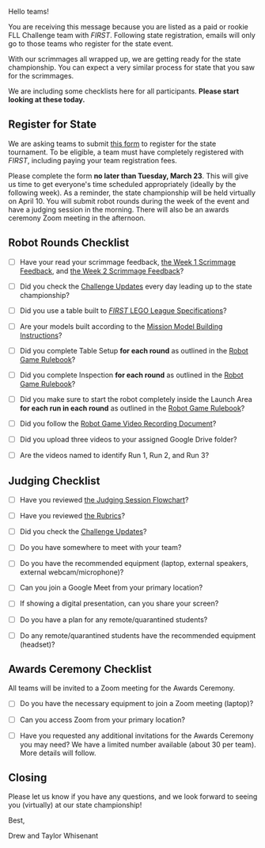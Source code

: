 Hello teams!

You are receiving this message because you are listed as a paid or rookie FLL Challenge team with *FIRST*. Following state registration, emails will only go to those teams who register for the state event.

With our scrimmages all wrapped up, we are getting ready for the state championship. You can expect a very similar process for state that you saw for the scrimmages.

We are including some checklists here for all participants. **Please start looking at these today.** 

## Register for State

We are asking teams to submit [this form]() to register for the state tournament. To be eligible, a team must have completely registered with *FIRST*, including paying your team registration fees.

Please complete the form **no later than Tuesday, March 23**. This will give us time to get everyone's time scheduled appropriately (ideally by the following week). As a reminder, the state championship will be held virtually on April 10. You will submit robot rounds during the week of the event and have a judging session in the morning. There will also be an awards ceremony Zoom meeting in the afternoon.


## Robot Rounds Checklist

- [ ] Have your read your scrimmage feedback, [the Week 1 Scrimmage Feedback](https://github.com/drewwhis/first-in-alabama/blob/main/first-lego-league/2020-2021/email-blasts/2021-02-13.md), and [the Week 2 Scrimmage Feedback](https://github.com/drewwhis/first-in-alabama/blob/main/first-lego-league/2020-2021/email-blasts/2021-02-22.md)?
- [ ] Did you check the [Challenge Updates](https://firstinspiresst01.blob.core.windows.net/first-game-changers/fll-challenge/replay-challenge-updates.pdf) every day leading up to the state championship?
- [ ] Did you use a table built to [*FIRST* LEGO League Specifications](https://firstinspiresst01.blob.core.windows.net/first-game-changers/fll-challenge/Robot%20Game%20Table%20Building%20Instructions.pdf)?
- [ ] Are your models built according to the [Mission Model Building Instructions](https://firstinspiresst01.blob.core.windows.net/first-game-changers/fll-challenge/non-verbal-building-instructions/NonVerbal.zip)?
- [ ] Did you complete Table Setup **for each round** as outlined in the [Robot Game Rulebook](https://firstinspiresst01.blob.core.windows.net/first-game-changers/fll-challenge/FLL-Challenge-RGR-Final.pdf)?
- [ ] Did you complete Inspection **for each round** as outlined in the [Robot Game Rulebook](https://firstinspiresst01.blob.core.windows.net/first-game-changers/fll-challenge/FLL-Challenge-RGR-Final.pdf)?
- [ ] Did you make sure to start the robot completely inside the Launch Area **for each run in each round** as outlined in the [Robot Game Rulebook](https://firstinspiresst01.blob.core.windows.net/first-game-changers/fll-challenge/FLL-Challenge-RGR-Final.pdf)?
- [ ] Did you follow the [Robot Game Video Recording Document](https://firstinspiresst01.blob.core.windows.net/first-game-changers/fll-challenge/robot-game-video-recording-doc.pdf)?
- [ ] Did you upload three videos to your assigned Google Drive folder?
- [ ] Are the videos named to identify Run 1, Run 2, and Run 3?


## Judging Checklist

- [ ] Have you reviewed [the Judging Session Flowchart](https://firstinspiresst01.blob.core.windows.net/first-game-changers/fll-challenge/Judging-Session-for-Teams.pdf)?
- [ ] Have you reviewed [the Rubrics](https://firstinspiresst01.blob.core.windows.net/first-game-changers/fll-challenge/Rubrics.pdf)?
- [ ] Did you check the [Challenge Updates](https://firstinspiresst01.blob.core.windows.net/first-game-changers/fll-challenge/replay-challenge-updates.pdf)?
- [ ] Do you have somewhere to meet with your team?
- [ ] Do you have the recommended equipment (laptop, external speakers, external webcam/microphone)?
- [ ] Can you join a Google Meet from your primary location?
- [ ] If showing a digital presentation, can you share your screen?
- [ ] Do you have a plan for any remote/quarantined students?
- [ ] Do any remote/quarantined students have the recommended equipment (headset)?


## Awards Ceremony Checklist

All teams will be invited to a Zoom meeting for the Awards Ceremony.
- [ ] Do you have the necessary equipment to join a Zoom meeting (laptop)?
- [ ] Can you access Zoom from your primary location?
- [ ] Have you requested any additional invitations for the Awards Ceremony you may need? We have a limited number available (about 30 per team). More details will follow.


## Closing

Please let us know if you have any questions, and we look forward to seeing you (virtually) at our state championship!

Best,

Drew and Taylor Whisenant